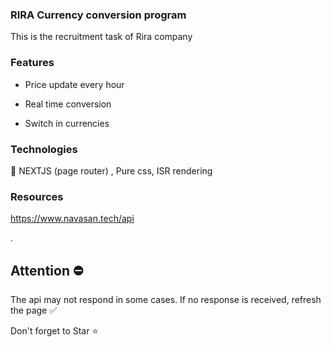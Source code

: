 
### RIRA Currency conversion program
This is the recruitment task of Rira company


### Features

- Price update every hour
  
- Real time conversion
  
- Switch in currencies


### Technologies
🧩 NEXTJS (page router) , Pure css, ISR rendering


### Resources
https://www.navasan.tech/api


.

## Attention ⛔
The api may not respond in some cases.
If no response is received, refresh the page ✅



Don't forget to Star ⭐

